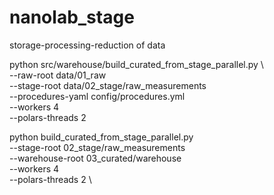 # nanolab_stage
storage-processing-reduction of data


python src/warehouse/build_curated_from_stage_parallel.py \                
  --raw-root data/01_raw \
  --stage-root data/02_stage/raw_measurements \
  --procedures-yaml config/procedures.yml \
  --workers 4 \
  --polars-threads 2

python build_curated_from_stage_parallel.py \
  --stage-root 02_stage/raw_measurements \
  --warehouse-root 03_curated/warehouse \
  --workers 4 \
  --polars-threads 2 \
